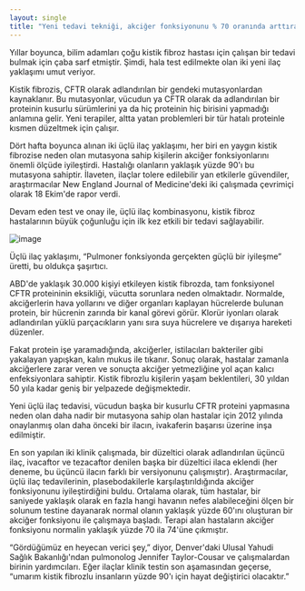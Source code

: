 ```yaml
---
layout: single
title: "Yeni tedavi tekniği, akciğer fonksiyonunu % 70 oranında arttıran kistik fibrozu tedavi etmek için üçlü bir ilaç ile saldırıyor"
---
```

Yıllar boyunca, bilim adamları çoğu kistik fibroz hastası için çalışan bir tedavi bulmak için çaba sarf etmiştir. Şimdi, hala test edilmekte olan iki yeni ilaç yaklaşımı umut veriyor.

Kistik fibrozis, CFTR olarak adlandırılan bir gendeki mutasyonlardan kaynaklanır. Bu mutasyonlar, vücudun ya CFTR olarak da adlandırılan bir proteinin kusurlu sürümlerini ya da hiç proteinin hiç birisini yapmadığı anlamına gelir. Yeni terapiler, altta yatan problemleri bir tür hatalı proteinle kısmen düzeltmek için çalışır.

Dört hafta boyunca alınan iki üçlü ilaç yaklaşımı, her biri en yaygın kistik fibrozise neden olan mutasyona sahip kişilerin akciğer fonksiyonlarını önemli ölçüde iyileştirdi. Hastalığı olanların yaklaşık yüzde 90'ı bu mutasyona sahiptir. İlaveten, ilaçlar tolere edilebilir yan etkilerle güvendiler, araştırmacılar New England Journal of Medicine'deki iki çalışmada çevrimiçi olarak 18 Ekim'de rapor verdi.

Devam eden test ve onay ile, üçlü ilaç kombinasyonu, kistik fibroz hastalarının büyük çoğunluğu için ilk kez etkili bir tedavi sağlayabilir.

![image](https://3c1703fe8d.site.internapcdn.net/newman/gfx/news/hires/2014/researchersn.jpg)

Üçlü ilaç yaklaşımı, “Pulmoner fonksiyonda gerçekten güçlü bir iyileşme” üretti, bu oldukça şaşırtıcı.

ABD'de yaklaşık 30.000 kişiyi etkileyen kistik fibrozda, tam fonksiyonel CFTR proteininin eksikliği, vücutta sorunlara neden olmaktadır. Normalde, akciğerlerin hava yollarını ve diğer organları kaplayan hücrelerde bulunan protein, bir hücrenin zarında bir kanal görevi görür. Klorür iyonları olarak adlandırılan yüklü parçacıkların yanı sıra suya hücrelere ve dışarıya hareketi düzenler.

Fakat protein işe yaramadığında, akciğerler, istilacıları bakteriler gibi yakalayan yapışkan, kalın mukus ile tıkanır. Sonuç olarak, hastalar zamanla akciğerlere zarar veren ve sonuçta akciğer yetmezliğine yol açan kalıcı enfeksiyonlara sahiptir. Kistik fibrozlu kişilerin yaşam beklentileri, 30 yıldan 50 yıla kadar geniş bir yelpazede değişmektedir.

Yeni üçlü ilaç tedavisi, vücudun başka bir kusurlu CFTR proteini yapmasına neden olan daha nadir bir mutasyona sahip olan hastalar için 2012 yılında onaylanmış olan daha önceki bir ilacın, ivakaferin başarısı üzerine inşa edilmiştir.

En son yapılan iki klinik çalışmada, bir düzeltici olarak adlandırılan üçüncü ilaç, ivacaftor ve tezacaftor denilen başka bir düzeltici ilaca eklendi (her deneme, bu üçüncü ilacın farklı bir versiyonunu çalışmıştır). Araştırmacılar, üçlü ilaç tedavilerinin, plasebodakilerle karşılaştırıldığında akciğer fonksiyonunu iyileştirdiğini buldu. Ortalama olarak, tüm hastalar, bir saniyede yaklaşık olarak en fazla hangi havanın nefes alabileceğini ölçen bir solunum testine dayanarak normal olanın yaklaşık yüzde 60'ını oluşturan bir akciğer fonksiyonu ile çalışmaya başladı. Terapi alan hastaların akciğer fonksiyonu normalin yaklaşık yüzde 70 ila 74'üne çıkmıştır.

“Gördüğümüz en heyecan verici şey,” diyor, Denver'daki Ulusal Yahudi Sağlık Bakanlığı'ndan pulmonolog Jennifer Taylor-Cousar ve çalışmalardan birinin yardımcıları. Eğer ilaçlar klinik testin son aşamasından geçerse, “umarım kistik fibrozlu insanların yüzde 90'ı için hayat değiştirici olacaktır.”
